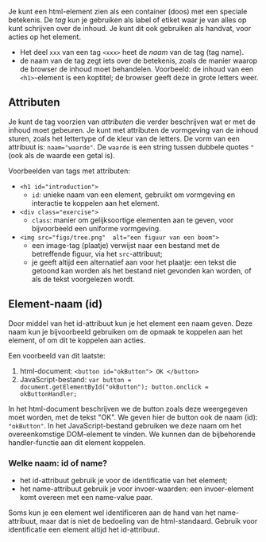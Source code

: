 Je kunt een html-element zien als een container (doos) met een speciale betekenis. De *tag* kun je gebruiken als label of etiket waar je van alles op kunt schrijven over de inhoud. Je kunt dit ook gebruiken als handvat, voor acties op het element.

* Het deel `xxx` van een tag `<xxx>` heet de *naam* van de tag (tag name).
* de naam van de tag zegt iets over de betekenis, zoals de manier waarop de browser de inhoud moet behandelen. Voorbeeld: de inhoud van een `<h1>`-element is een koptitel; de browser geeft deze in grote letters weer.

## Attributen

Je kunt de tag voorzien van *attributen* die verder beschrijven wat er met de inhoud moet gebeuren. Je kunt met attributen de vormgeving van de inhoud sturen, zoals het lettertype of de kleur van de letters.
De vorm van een attribuut is: `naam="waarde"`. De `waarde` is een string tussen dubbele quotes `"` (ook als de waarde een getal is).

Voorbeelden van tags met attributen:

* `<h1 id="introduction">`
    * `id`: unieke naam van een element, gebruikt om vormgeving en interactie te koppelen aan het element.
* `<div class="exercise">`
    * `class`: manier om gelijksoortige elementen aan te geven, voor bijvoorbeeld een uniforme vormgeving.
* `<img src="figs/tree.png"  alt="een figuur van een boom">`
    * een image-tag (plaatje) verwijst naar een bestand met de betreffende figuur, via het `src`-attribuut;
    * je geeft altijd een alternatief aan voor het plaatje: een tekst die getoond kan worden als het bestand niet gevonden kan worden, of als de tekst voorgelezen wordt.

## Element-naam (id)

Door middel van het id-attribuut kun je het element een naam geven. Deze naam kun je bijvoorbeeld gebruiken om de opmaak te koppelen aan het element, of om dit te koppelen aan acties.

Een voorbeeld van dit laatste:

1. html-document: `<button id="okButton"> OK </button>`
2. JavaScript-bestand: `var button = document.getElementById("okButton"); button.onclick = okButtonHandler;`

In het html-document beschrijven we de button zoals deze weergegeven moet worden, met de tekst "OK". We geven hier de button ook de naam (id): `"okButton"`. In het JavaScript-bestand gebruiken we deze naam om het overeenkomstige DOM-element te vinden. We kunnen dan de bijbehorende handler-functie aan dit element koppelen.

### Welke naam: id of name?

* het id-attribuut gebruik je voor de identificatie van het element;
* het name-attribuut gebruik je voor invoer-waarden: een invoer-element komt overeen met een name-value paar.

Soms kun je een element wel identificeren aan de hand van het name-attribuut, maar dat is niet de bedoeling van de html-standaard. Gebruik voor identificatie een element altijd het id-attribuut.


